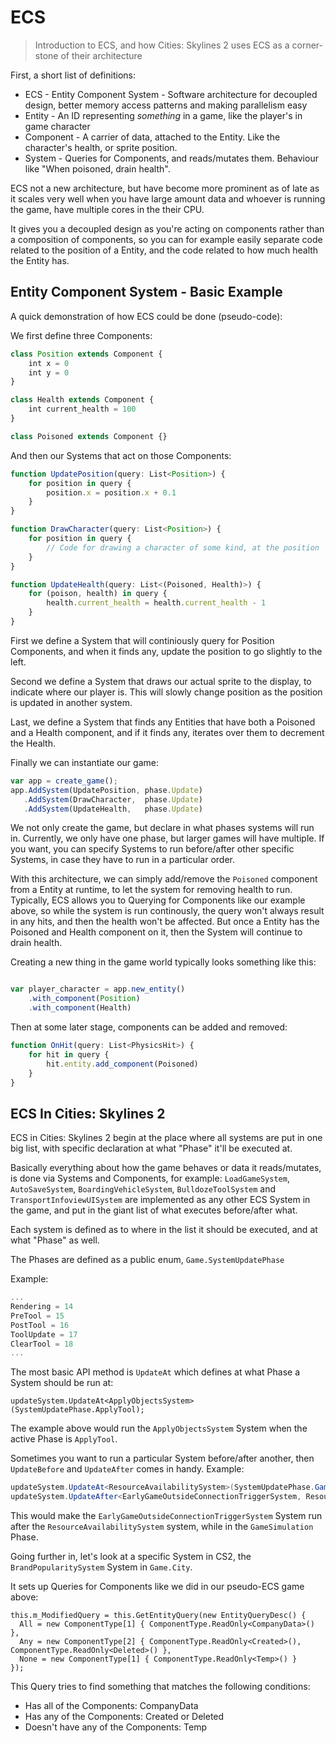 # ECS

> Introduction to ECS, and how Cities: Skylines 2 uses ECS as a corner-stone of their architecture

First, a short list of definitions:

- ECS - Entity Component System - Software architecture for decoupled design, better memory access patterns and making parallelism easy
- Entity - An ID representing *something* in a game, like the player's in game character
- Component - A carrier of data, attached to the Entity. Like the character's health, or sprite position.
- System - Queries for Components, and reads/mutates them. Behaviour like "When poisoned, drain health".

ECS not a new architecture, but have become more prominent as of late as it scales very well when you have large amount data and whoever is running the game, have multiple cores in the their CPU.

It gives you a decoupled design as you're acting on components rather than a composition of components, so you can for example easily separate code related to the position of a Entity, and the code related to how much health the Entity has.

## Entity Component System - Basic Example

A quick demonstration of how ECS could be done (pseudo-code):

We first define three Components:

```javascript
class Position extends Component {
    int x = 0
    int y = 0
}

class Health extends Component {
    int current_health = 100
}

class Poisoned extends Component {}
```

And then our Systems that act on those Components:

```javascript
function UpdatePosition(query: List<Position>) {
    for position in query {
        position.x = position.x + 0.1
    }
}

function DrawCharacter(query: List<Position>) {
    for position in query {
        // Code for drawing a character of some kind, at the position
    }
}

function UpdateHealth(query: List<(Poisoned, Health)>) {
    for (poison, health) in query {
        health.current_health = health.current_health - 1
    }
}
```

First we define a System that will continiously query for Position Components, and when it finds any, update the position to go slightly to the left.

Second we define a System that draws our actual sprite to the display, to indicate where our player is. This will slowly change position as the position is updated in another system.

Last, we define a System that finds any Entities that have both a Poisoned and a Health component, and if it finds any, iterates over them to decrement the Health.

Finally we can instantiate our game:

```javascript
var app = create_game();
app.AddSystem(UpdatePosition, phase.Update)
   .AddSystem(DrawCharacter,  phase.Update)
   .AddSystem(UpdateHealth,   phase.Update)
```

We not only create the game, but declare in what phases systems will run in. Currently, we only have one phase, but larger games will have multiple. If you want, you can specify Systems to run before/after other specific Systems, in case they have to run in a particular order.

With this architecture, we can simply add/remove the `Poisoned` component from a Entity at runtime, to let the system for removing health to run. Typically, ECS allows you to Querying for Components like our example above, so while the system is run continously, the query won't always result in any hits, and then the health won't be affected. But once a Entity has the Poisoned and Health component on it, then the System will continue to drain health.

Creating a new thing in the game world typically looks something like this:

```javascript

var player_character = app.new_entity()
    .with_component(Position)
    .with_component(Health)
```

Then at some later stage, components can be added and removed:

```javascript
function OnHit(query: List<PhysicsHit>) {
    for hit in query {
        hit.entity.add_component(Poisoned)
    }
}
```

## ECS In Cities: Skylines 2

ECS in Cities: Skylines 2 begin at the place where all systems are put in one big list, with specific declaration at what "Phase" it'll be executed at.

Basically everything about how the game behaves or data it reads/mutates, is done via Systems and Components, for example: `LoadGameSystem`, `AutoSaveSystem`, `BoardingVehicleSystem`, `BulldozeToolSystem` and `TransportInfoviewUISystem` are implemented as any other ECS System in the game, and put in the giant list of what executes before/after what.

Each system is defined as to where in the list it should be executed, and at what "Phase" as well.

The Phases are defined as a public enum, `Game.SystemUpdatePhase`

Example:

```csharp
...
Rendering = 14
PreTool = 15
PostTool = 16
ToolUpdate = 17
ClearTool = 18
...
```

The most basic API method  is `UpdateAt` which defines at what Phase a System should be run at:

```
updateSystem.UpdateAt<ApplyObjectsSystem>(SystemUpdatePhase.ApplyTool);
```

The example above would run the `ApplyObjectsSystem` System when the active Phase is `ApplyTool`.

Sometimes you want to run a particular System before/after another, then `UpdateBefore` and `UpdateAfter` comes in handy. Example:

```csharp
updateSystem.UpdateAt<ResourceAvailabilitySystem>(SystemUpdatePhase.GameSimulation);
updateSystem.UpdateAfter<EarlyGameOutsideConnectionTriggerSystem, ResourceAvailabilitySystem>(SystemUpdatePhase.GameSimulation);
```

This would make the `EarlyGameOutsideConnectionTriggerSystem` System run after the `ResourceAvailabilitySystem` system, while in the `GameSimulation` Phase.

Going further in, let's look at a specific System in CS2, the `BrandPopularitySystem` System in `Game.City`.

It sets up Queries for Components like we did in our pseudo-ECS game above:

```
this.m_ModifiedQuery = this.GetEntityQuery(new EntityQueryDesc() {
  All = new ComponentType[1] { ComponentType.ReadOnly<CompanyData>() },
  Any = new ComponentType[2] { ComponentType.ReadOnly<Created>(), ComponentType.ReadOnly<Deleted>() },
  None = new ComponentType[1] { ComponentType.ReadOnly<Temp>() }
});
```

This Query tries to find something that matches the following conditions:

- Has all of the Components: CompanyData
- Has any of the Components: Created or Deleted
- Doesn't have any of the Components: Temp
